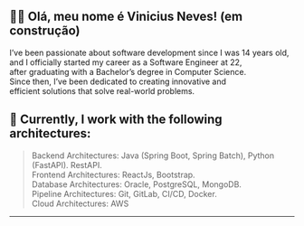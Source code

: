 ## :man_technologist: Olá, meu nome é <strong>Vinicius Neves! (em construção)</strong>

 I’ve been passionate about software development since I was 14 years old,  
 and I officially started my career as a Software Engineer at 22,  
 after graduating with a Bachelor’s degree in Computer Science.  
 Since then, I’ve been dedicated to creating innovative and  
 efficient solutions that solve real-world problems.

## 🚀 Currently, I work with the following architectures:

> Backend Architectures: Java (Spring Boot, Spring Batch), Python (FastAPI). RestAPI.  
> Frontend Architectures: ReactJs, Bootstrap.  
> Database Architectures: Oracle, PostgreSQL, MongoDB.  
> Pipeline Architectures: Git, GitLab, CI/CD, Docker.  
> Cloud Architectures: AWS  

----

